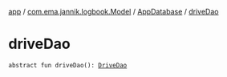 [app](../../index.md) / [com.ema.jannik.logbook.Model](../index.md) / [AppDatabase](index.md) / [driveDao](./drive-dao.md)

# driveDao

`abstract fun driveDao(): `[`DriveDao`](../-drive-dao/index.md)